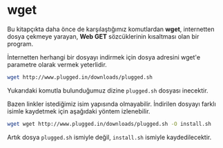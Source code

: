 # wget

Bu kitapçıkta daha önce de karşılaştığımız komutlardan **wget**, internetten dosya çekmeye yarayan, **Web GET** sözcüklerinin kısaltması olan bir program.

İnternetten herhangi bir dosyayı indirmek için dosya adresini wget'e parametre olarak vermek yeterlidir.

```bash
wget http://www.plugged.in/downloads/plugged.sh
```

Yukarıdaki komutla bulunduğumuz dizine ```plugged.sh``` dosyası inecektir.

Bazen linkler istediğimiz isim yapısında olmayabilir. İndirilen dosyayı farklı isimle kaydetmek için aşağıdaki yöntem izlenebilir.

```bash
wget wget http://www.plugged.in/downloads/plugged.sh -O install.sh
```

Artık dosya ```plugged.sh``` ismiyle değil, ```install.sh``` ismiyle kaydedilecektir.

